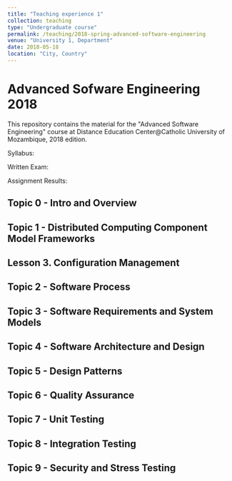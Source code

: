 ```yaml
---
title: "Teaching experience 1"
collection: teaching
type: "Undergraduate course"
permalink: /teaching/2018-spring-advanced-software-engineering
venue: "University 1, Department"
date: 2018-05-18
location: "City, Country"
---
```

# Advanced Sofware Engineering 2018

This repository contains the material for the "Advanced Software
Engineering" course at Distance Education Center@Catholic University of Mozambique, 2018 edition.

Syllabus: 

Written Exam: 

Assignment Results: 


  
## Topic 0 - Intro and Overview



## Topic 1 - Distributed Computing Component Model Frameworks



## Lesson 3. Configuration Management


## Topic 2 - Software Process


## Topic 3 - Software Requirements and System Models


## Topic 4 - Software Architecture and Design


## Topic 5 - Design Patterns


## Topic 6 - Quality Assurance


## Topic 7 - Unit Testing


## Topic 8 - Integration Testing


## Topic 9 - Security and Stress Testing





